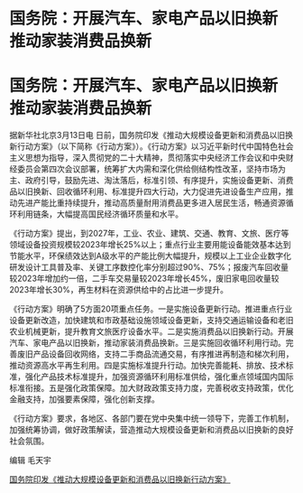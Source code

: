 # 国务院：开展汽车、家电产品以旧换新 推动家装消费品换新

# 国务院：开展汽车、家电产品以旧换新 推动家装消费品换新

据新华社北京3月13日电
日前，国务院印发《推动大规模设备更新和消费品以旧换新行动方案》（以下简称《行动方案》）。《行动方案》以习近平新时代中国特色社会主义思想为指导，深入贯彻党的二十大精神，贯彻落实中央经济工作会议和中央财经委员会第四次会议部署，统筹扩大内需和深化供给侧结构性改革，坚持市场为主、政府引导，鼓励先进、淘汰落后，标准引领、有序提升，实施设备更新、消费品以旧换新、回收循环利用、标准提升四大行动，大力促进先进设备生产应用，推动先进产能比重持续提升，推动高质量耐用消费品更多进入居民生活，畅通资源循环利用链条，大幅提高国民经济循环质量和水平。

《行动方案》提出，到2027年，工业、农业、建筑、交通、教育、文旅、医疗等领域设备投资规模较2023年增长25%以上；重点行业主要用能设备能效基本达到节能水平，环保绩效达到A级水平的产能比例大幅提升，规模以上工业企业数字化研发设计工具普及率、关键工序数控化率分别超过90%、75%；报废汽车回收量较2023年增加约一倍，二手车交易量较2023年增长45%，废旧家电回收量较2023年增长30%，再生材料在资源供给中的占比进一步提升。

《行动方案》明确了5方面20项重点任务。一是实施设备更新行动。推进重点行业设备更新改造，加快建筑和市政基础设施领域设备更新，支持交通运输设备和老旧农业机械更新，提升教育文旅医疗设备水平。二是实施消费品以旧换新行动。开展汽车、家电产品以旧换新，推动家装消费品换新。三是实施回收循环利用行动。完善废旧产品设备回收网络，支持二手商品流通交易，有序推进再制造和梯次利用，推动资源高水平再生利用。四是实施标准提升行动。加快完善能耗、排放、技术标准，强化产品技术标准提升，加强资源循环利用标准供给，强化重点领域国内国际标准衔接。五是强化政策保障。加大财政政策支持力度，完善税收支持政策，优化金融支持，加强要素保障，强化创新支撑。

《行动方案》要求，各地区、各部门要在党中央集中统一领导下，完善工作机制，加强统筹协调，做好政策解读，营造推动大规模设备更新和消费品以旧换新的良好社会氛围。

编辑 毛天宇

[国务院印发《推动大规模设备更新和消费品以旧换新行动方案》](https://news.qq.com/rain/a/20240313A08E1O00)


